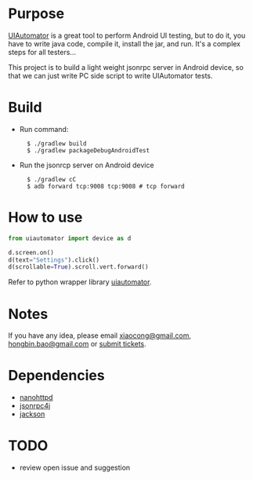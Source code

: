 # Purpose

[UIAutomator](http://developer.android.com/tools/testing/testing_ui.html) is a
great tool to perform Android UI testing, but to do it, you have to write java
code, compile it, install the jar, and run. It's a complex steps for all
testers...

This project is to build a light weight jsonrpc server in Android device, so
that we can just write PC side script to write UIAutomator tests.

# Build

- Run command:

        $ ./gradlew build
        $ ./gradlew packageDebugAndroidTest

- Run the jsonrcp server on Android device

        $ ./gradlew cC
        $ adb forward tcp:9008 tcp:9008 # tcp forward

# How to use

```python
from uiautomator import device as d

d.screen.on()
d(text="Settings").click()
d(scrollable=True).scroll.vert.forward()
```

Refer to python wrapper library [uiautomator](https://github.com/xiaocong/uiautomator).

# Notes

If you have any idea, please email xiaocong@gmail.com, hongbin.bao@gmail.com or [submit tickets](https://github.com/xiaocong/uiautomator/issues/new).

# Dependencies

- [nanohttpd](https://github.com/NanoHttpd/nanohttpd)
- [jsonrpc4j](https://github.com/briandilley/jsonrpc4j)
- [jackson](https://github.com/FasterXML/jackson)

# TODO

- review open issue and suggestion
